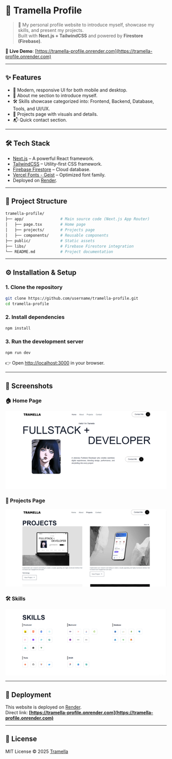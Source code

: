 # 🌸 Tramella Profile

> 🚀 My personal profile website to introduce myself, showcase my skills, and present my projects.  
> Built with **Next.js + TailwindCSS** and powered by **Firestore (Firebase)**.  

🔗 **Live Demo**: [https://tramella-profile.onrender.com](https://tramella-profile.onrender.com)

---

## ✨ Features
- 🎨 Modern, responsive UI for both mobile and desktop.
- 👤 About me section to introduce myself.
- 🛠️ Skills showcase categorized into: Frontend, Backend, Database, Tools, and UI/UX.
- 📂 Projects page with visuals and details.
- 📬 Quick contact section.

---

## 🛠️ Tech Stack
- [Next.js](https://nextjs.org/) – A powerful React framework.
- [TailwindCSS](https://tailwindcss.com/) – Utility-first CSS framework.
- [Firebase Firestore](https://firebase.google.com/) – Cloud database.
- [Vercel Fonts - Geist](https://vercel.com/font) – Optimized font family.
- Deployed on [Render](https://render.com/).

---

## 📂 Project Structure
```bash
tramella-profile/
├── app/                # Main source code (Next.js App Router)
│   ├── page.tsx        # Home page
│   ├── projects/       # Projects page
│   ├── components/     # Reusable components
├── public/             # Static assets
├── libs/               # Firebase Firestore integration
└── README.md           # Project documentation
```

---

## ⚙️ Installation & Setup

### 1. Clone the repository
```bash
git clone https://github.com/username/tramella-profile.git
cd tramella-profile
```

### 2. Install dependencies
```bash
npm install
```

### 3. Run the development server
```bash
npm run dev
```

👉 Open [http://localhost:3000](http://localhost:3000) in your browser.

---

## 📸 Screenshots

### 🏠 Home Page
![Home Page](https://github.com/tramella/tramella-profile/blob/main/src/docs/screenshots/home.png)

### 💼 Projects Page
![Projects Page](https://github.com/tramella/tramella-profile/blob/main/src/docs/screenshots/projects.png)

### 🛠️ Skills
![Skills](https://github.com/tramella/tramella-profile/blob/main/src/docs/screenshots/skills.png)

---

## 🚀 Deployment
This website is deployed on [Render](https://render.com/).  
Direct link: **[https://tramella-profile.onrender.com](https://tramella-profile.onrender.com)**

---

## 📜 License
MIT License © 2025 [Tramella](https://tramella-profile.onrender.com)
